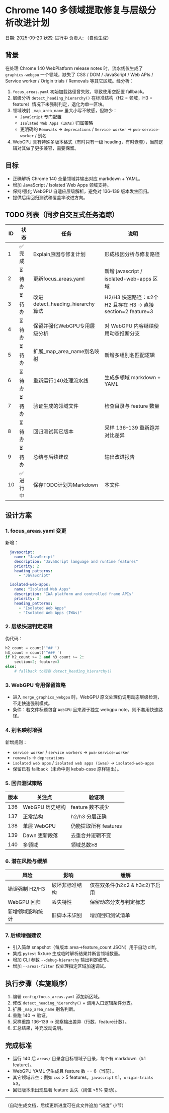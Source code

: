 # Chrome 140 多领域提取修复与层级分析改进计划

日期: 2025-09-20
状态: 进行中
负责人: （自动生成）

## 背景
在处理 Chrome 140 WebPlatform release notes 时，流水线仅生成了 `graphics-webgpu` 一个领域，缺失了 CSS / DOM / JavaScript / Web APIs / Service worker / Origin trials / Removals 等其它区域。经分析：

1. `focus_areas.yaml` 初始加载路径曾失败，导致使用空配置 fallback。
2. 层级分析 `detect_heading_hierarchy()` 在标准结构（H2 = 领域，H3 = feature）情况下未强制判定，退化为单一区块。
3. 领域映射 `_map_area_name` 虽大小写不敏感，但缺少：
   - `JavaScript` 专门配置
   - `Isolated Web Apps (IWAs)` 归属策略
   - 更明确的 `Removals` → `deprecations` / `Service worker` → `pwa-service-worker` / 别名
4. WebGPU 具有特殊多版本格式（有时只有一级 heading，有时嵌套），当前逻辑对其做了更多兼容，需要保留。

## 目标
- 正确解析 Chrome 140 全量领域并输出对应 markdown + YAML。
- 增加 JavaScript / Isolated Web Apps 领域支持。
- 保持/强化 WebGPU 自适应层级解析，避免对 136–139 版本发生回归。
- 提供后续回归测试和覆盖率改进方向。

## TODO 列表（同步自交互式任务追踪）
| ID | 状态 | 任务 | 说明 |
|----|------|------|------|
| 1 | ✅ 完成 | Explain原因与修复计划 | 形成根因分析与修复路径 |
| 2 | ⏳ 待办 | 更新focus_areas.yaml | 新增 javascript / isolated-web-apps 区域 |
| 3 | ⏳ 待办 | 改进detect_heading_hierarchy算法 | H2/H3 快速路径：≥2个 H2 且存在 H3 → 直接 section=2 feature=3 |
| 4 | ⏳ 待办 | 保留并强化WebGPU专用层级分析 | 对 WebGPU 内容继续使用动态推断分支 |
| 5 | ⏳ 待办 | 扩展_map_area_name别名映射 | 新增多组别名匹配逻辑 |
| 6 | ⏳ 待办 | 重新运行140处理流水线 | 生成多领域 markdown + YAML |
| 7 | ⏳ 待办 | 验证生成的领域文件 | 检查目录与 feature 数量 |
| 8 | ⏳ 待办 | 回归测试其它版本 | 采样 136–139 重新跑并对比差异 |
| 9 | ⏳ 待办 | 总结与后续建议 | 输出改进报告 |
| 10 | ✅ 进行中 | 保存TODO计划为Markdown | 本文件 |

## 设计方案
### 1. focus_areas.yaml 变更
新增：
```yaml
  javascript:
    name: "JavaScript"
    description: "JavaScript language and runtime features"
    priority: 2
    heading_patterns:
      - "JavaScript"

  isolated-web-apps:
    name: "Isolated Web Apps"
    description: "IWA platform and controlled frame APIs"
    priority: 3
    heading_patterns:
      - "Isolated Web Apps"
      - "Isolated Web Apps (IWAs)"
```

### 2. 层级快速判定逻辑
伪代码：
```python
h2_count = count('^## ')
h3_count = count('^### ')
if h2_count >= 2 and h3_count >= 2:
    section=2; feature=3
else:
    # fallback to现有 detect_heading_hierarchy()
```

### 3. WebGPU 专用保留策略
- 进入 `merge_graphics_webgpu` 时，WebGPU 原文处理仍调用动态层级检测，不走快速强制模式。
- 条件：若文件标题包含 `WebGPU` 且来源于独立 webgpu note，则不套用快速路径。

### 4. 别名映射增强
新增规则：
- `service worker` / `service workers` → `pwa-service-worker`
- `removals` → `deprecations`
- `isolated web apps` / `isolated web apps (iwas)` → `isolated-web-apps`
- 保留已有 fallback（未命中则 kebab-case 原样输出）。

### 5. 回归测试策略
| 版本 | 关注点 | 验证项 |
|------|--------|--------|
| 136 | WebGPU 历史结构 | feature 数不减少 |
| 137 | 正常结构 | h2/h3 分层正确 |
| 138 | 单层 WebGPU | 仍能提取所有 features |
| 139 | Dawn 更新段落 | 去重合并逻辑不变 |
| 140 | 多领域 | 领域总数≥8 |

### 6. 潜在风险与缓解
| 风险 | 影响 | 缓解 |
|------|------|------|
| 错误强制 H2/H3 | 破坏非标准结构 | 仅在双条件(h2≥2 & h3≥2)下启用 |
| WebGPU 回归 | 丢失特性 | 保留动态分支与判定标志 |
| 新增领域影响统计 | 旧脚本未识别 | 增加回归测试清单 |

### 7. 后续增强建议
- 引入简单 snapshot（每版本 area→feature_count JSON）用于自动 diff。
- 集成 `pytest` fixture 生成临时解析结果并断言领域数量。
- 增加 CLI 参数 `--debug-hierarchy` 输出判定细节。
- 增加 `--areas-filter` 仅处理指定区域加速调试。

## 执行步骤（实施顺序）
1. 编辑 `config/focus_areas.yaml` 添加新区域。
2. 修改 `detect_heading_hierarchy()` + 调用入口逻辑条件分支。
3. 扩展 `_map_area_name` 别名判断。
4. 重跑 140 → 验证。
5. 采样重跑 136–139 → 观察输出差异（行数、feature计数）。
6. 汇总结果，补充改动说明。

## 完成标准
- 运行 140 后 `areas/` 目录含目标领域子目录，每个有 markdown（≥1 feature）。
- WebGPU YAML 仍生成且 feature 数 == 6（当前）。
- 其它领域非空：例如 `css` > 5 features，`javascript` ≥1，`origin-trials` ≥3。
- 回归版本未出现显著 feature 丢失（阈值 <5% 变动）。

---
（自动生成文档，后续更新进度可在此文件追加 “进度” 小节）
